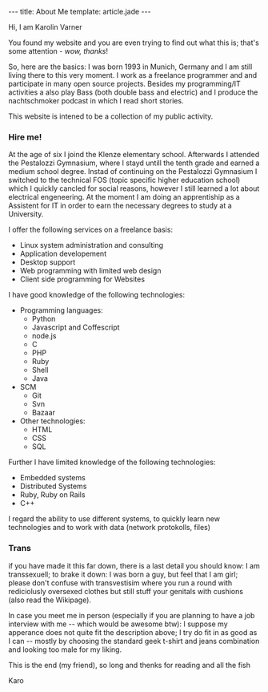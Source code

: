 --- title: About Me template: article.jade ---

Hi,  I am Karolin Varner

You found my website and you are even trying to find out
what this is;   that's some attention - *wow, thanks*!

So, here are the basics: I was born 1993 in Munich, Germany
and I am still living there to this very moment.  I work as
a freelance programmer and and participate in many open
source projects.  Besides my programming/IT activities a
also play Bass (both double bass and electric) and I produce
the nachtschmoker podcast in which I read short stories.

This website is intened to be a collection of my public
activity.

### Hire me!

At the age of six I joind the Klenze elementary school.
Afterwards I attended the Pestalozzi Gymnasium, where I
stayd untill the tenth grade and earned a medium school
degree.  Instad of continuing on the Pestalozzi Gymnasium I
switched to the technical FOS (topic specific higher
education school) which I quickly cancled for social
reasons, however I still learned a lot about electrical
engeneering.  At the moment I am doing an apprentiship as a
Assistent for IT in order to earn the necessary degrees to
study at a University.

I offer the following services on a freelance basis:

* Linux system administration and consulting
* Application developement
* Desktop support
* Web programming with limited web design
* Client side programming for Websites

I have good knowledge of the following technologies:

* Programming languages:
    * Python
    * Javascript and Coffescript
    * node.js
    * C
    * PHP
    * Ruby
    * Shell
    * Java
* SCM
    * Git
    * Svn
    * Bazaar
* Other technologies:
    * HTML
    * CSS
    * SQL

Further I have limited knowledge of the following
technologies:

* Embedded systems
* Distributed Systems
* Ruby, Ruby on Rails
* C++

I regard the ability to use different systems, to quickly
learn new technologies and to work with data (network
protokolls, files)

### Trans

if you have made it this far down, there is a last detail
you should know: I am transsexuell; to brake it down: I was
born a guy, but feel that I am girl; please don't confuse
with transvestisim where you run a round with rediciolusly
oversexed clothes but still stuff your genitals with
cushions (also read the Wikipage).

In case you meet me in person (especially if you are
planning to have a job interview with me -- which would be
awesome btw): I suppose my apperance does not quite fit the
description above; I try do fit in as good as I can --
mostly by choosing the standard geek t-shirt and jeans
combination and looking too male for my liking.

This is the end (my friend),
so long and thenks for reading and all the fish

Karo
